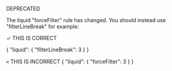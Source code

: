 DEPRECATED

The liquid "forceFilter" rule has changed. You should instead use "filterLineBreak" for example:

✓ THIS IS CORRECT

{
  "liquid": {
    "filterLineBreak": 3
  }
}

𐄂 THIS IS INCORRECT
{
  "liquid": {
    "forceFilter": 3
  }
}
